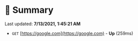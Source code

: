 # 📖 Summary
Last updated: **7/13/2021, 1:45:21 AM**

- `GET` [https://google.com](https://google.com) - **Up** (259ms)
